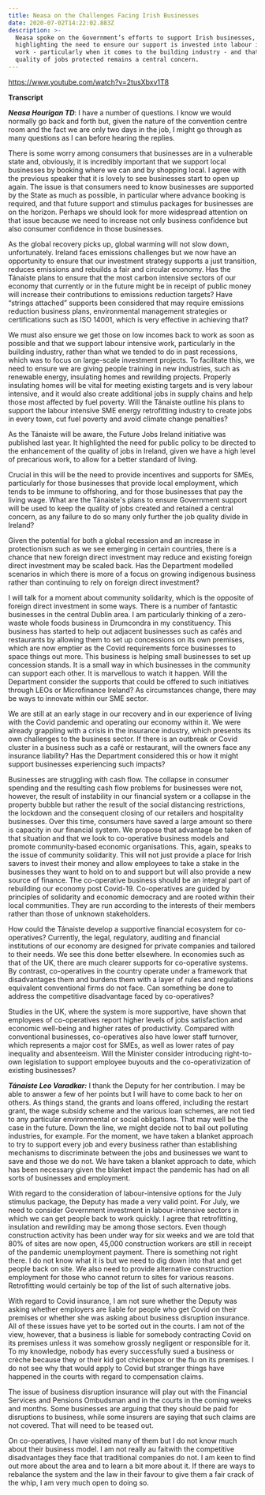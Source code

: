```yaml
---
title: Neasa on the Challenges Facing Irish Businesses
date: 2020-07-02T14:22:02.883Z
description: >-
  Neasa spoke on the Government’s efforts to support Irish businesses,
  highlighting the need to ensure our support is invested into labour intensive
  work - particularly when it comes to the building industry - and that the
  quality of jobs protected remains a central concern.
---
```

<https://www.youtube.com/watch?v=2tusXbxv1T8>

**Transcript**

_**Neasa Hourigan TD**_: I have a number of questions. I know we would normally go back and forth but, given the nature of the convention centre room and the fact we are only two days in the job, I might go through as many questions as I can before hearing the replies.

There is some worry among consumers that businesses are in a vulnerable state and, obviously, it is incredibly important that we support local businesses by booking where we can and by shopping local. I agree with the previous speaker that it is lovely to see businesses start to open up again. The issue is that consumers need to know businesses are supported by the State as much as possible, in particular where advance booking is required, and that future support and stimulus packages for businesses are on the horizon. Perhaps we should look for more widespread attention on that issue because we need to increase not only business confidence but also consumer confidence in those businesses. 

As the global recovery picks up, global warming will not slow down, unfortunately. Ireland faces emissions challenges but we now have an opportunity to ensure that our investment strategy supports a just transition, reduces emissions and rebuilds a fair and circular economy. Has the Tánaiste plans to ensure that the most carbon intensive sectors of our economy that currently or in the future might be in receipt of public money will increase their contributions to emissions reduction targets? Have “strings attached” supports been considered that may require emissions reduction business plans, environmental management strategies or certifications such as ISO 14001, which is very effective in achieving that? 

We must also ensure we get those on low incomes back to work as soon as possible and that we support labour intensive work, particularly in the building industry, rather than what we tended to do in past recessions, which was to focus on large-scale investment projects. To facilitate this, we need to ensure we are giving people training in new industries, such as renewable energy, insulating homes and rewilding projects. Properly insulating homes will be vital for meeting existing targets and is very labour intensive, and it would also create additional jobs in supply chains and help those most affected by fuel poverty. Will the Tánaiste outline his plans to support the labour intensive SME energy retrofitting industry to create jobs in every town, cut fuel poverty and avoid climate change penalties?

As the Tánaiste will be aware, the Future Jobs Ireland initiative was published last year. It highlighted the need for public policy to be directed to the enhancement of the quality of jobs in Ireland, given we have a high level of precarious work, to allow for a better standard of living.

Crucial in this will be the need to provide incentives and supports for SMEs, particularly for those businesses that provide local employment, which tends to be immune to offshoring, and for those businesses that pay the living wage. What are the Tánaiste's plans to ensure Government support will be used to keep the quality of jobs created and retained a central concern, as any failure to do so many only further the job quality divide in Ireland?

Given the potential for both a global recession and an increase in protectionism such as we see emerging in certain countries, there is a chance that new foreign direct investment may reduce and existing foreign direct investment may be scaled back. Has the Department modelled scenarios in which there is more of a focus on growing indigenous business rather than continuing to rely on foreign direct investment?

I will talk for a moment about community solidarity, which is the opposite of foreign direct investment in some ways. There is a number of fantastic businesses in the central Dublin area. I am particularly thinking of a zero-waste whole foods business in Drumcondra in my constituency. This business has started to help out adjacent businesses such as cafés and restaurants by allowing them to set up concessions on its own premises, which are now emptier as the Covid requirements force businesses to space things out more. This business is helping small businesses to set up concession stands. It is a small way in which businesses in the community can support each other. It is marvellous to watch it happen. Will the Department consider the supports that could be offered to such initiatives through LEOs or Microfinance Ireland? As circumstances change, there may be ways to innovate within our SME sector.

We are still at an early stage in our recovery and in our experience of living with the Covid pandemic and operating our economy within it. We were already grappling with a crisis in the insurance industry, which presents its own challenges to the business sector. If there is an outbreak or Covid cluster in a business such as a café or restaurant, will the owners face any insurance liability? Has the Department considered this or how it might support businesses experiencing such impacts?

Businesses are struggling with cash flow. The collapse in consumer spending and the resulting cash flow problems for businesses were not, however, the result of instability in our financial system or a collapse in the property bubble but rather the result of the social distancing restrictions, the lockdown and the consequent closing of our retailers and hospitality businesses. Over this time, consumers have saved a large amount so there is capacity in our financial system. We propose that advantage be taken of that situation and that we look to co-operative business models and promote community-based economic organisations. This, again, speaks to the issue of community solidarity. This will not just provide a place for Irish savers to invest their money and allow employees to take a stake in the businesses they want to hold on to and support but will also provide a new source of finance. The co-operative business should be an integral part of rebuilding our economy post Covid-19. Co-operatives are guided by principles of solidarity and economic democracy and are rooted within their local communities. They are run according to the interests of their members rather than those of unknown stakeholders. 

How could the Tánaiste develop a supportive financial ecosystem for co-operatives? Currently, the legal, regulatory, auditing and financial institutions of our economy are designed for private companies and tailored to their needs. We see this done better elsewhere. In economies such as that of the UK, there are much clearer supports for co-operative systems. By contrast, co-operatives in the country operate under a framework that disadvantages them and burdens them with a layer of rules and regulations equivalent conventional firms do not face. Can something be done to address the competitive disadvantage faced by co-operatives? 

Studies in the UK, where the system is more supportive, have shown that employees of co-operatives report higher levels of jobs satisfaction and economic well-being and higher rates of productivity. Compared with conventional businesses, co-operatives also have lower staff turnover, which represents a major cost for SMEs, as well as lower rates of pay inequality and absenteeism. Will the Minister consider introducing right-to-own legislation to support employee buyouts and the co-operativization of existing businesses?

**_Tánaiste Leo Varadkar:_** I thank the Deputy for her contribution. I may be able to answer a few of her points but I will have to come back to her on others. As things stand, the grants and loans offered, including the restart grant, the wage subsidy scheme and the various loan schemes, are not tied to any particular environmental or social obligations. That may well be the case in the future. Down the line, we might decide not to bail out polluting industries, for example. For the moment, we have taken a blanket approach to try to support every job and every business rather than establishing mechanisms to discriminate between the jobs and businesses we want to save and those we do not. We have taken a blanket approach to date, which has been necessary given the blanket impact the pandemic has had on all sorts of businesses and employment.

With regard to the consideration of labour-intensive options for the July stimulus package, the Deputy has made a very valid point. For July, we need to consider Government investment in labour-intensive sectors in which we can get people back to work quickly. I agree that retrofitting, insulation and rewilding may be among those sectors. Even though construction activity has been under way for six weeks and we are told that 80% of sites are now open, 45,000 construction workers are still in receipt of the pandemic unemployment payment. There is something not right there. I do not know what it is but we need to dig down into that and get people back on site. We also need to provide alternative construction employment for those who cannot return to sites for various reasons. Retrofitting would certainly be top of the list of such alternative jobs.

With regard to Covid insurance, I am not sure whether the Deputy was asking whether employers are liable for people who get Covid on their premises or whether she was asking about business disruption insurance. All of these issues have yet to be sorted out in the courts. I am not of the view, however, that a business is liable for somebody contracting Covid on its premises unless it was somehow grossly negligent or responsible for it. To my knowledge, nobody has every successfully sued a business or crèche because they or their kid got chickenpox or the flu on its premises. I do not see why that would apply to Covid but stranger things have happened in the courts with regard to compensation claims.

The issue of business disruption insurance will play out with the Financial Services and Pensions Ombudsman and in the courts in the coming weeks and months. Some businesses are arguing that they should be paid for disruptions to business, while some insurers are saying that such claims are not covered. That will need to be teased out.

On co-operatives, I have visited many of them but I do not know much about their business model. I am not really au faitwith the competitive disadvantages they face that traditional companies do not. I am keen to find out more about the area and to learn a bit more about it. If there are ways to rebalance the system and the law in their favour to give them a fair crack of the whip, I am very much open to doing so.
